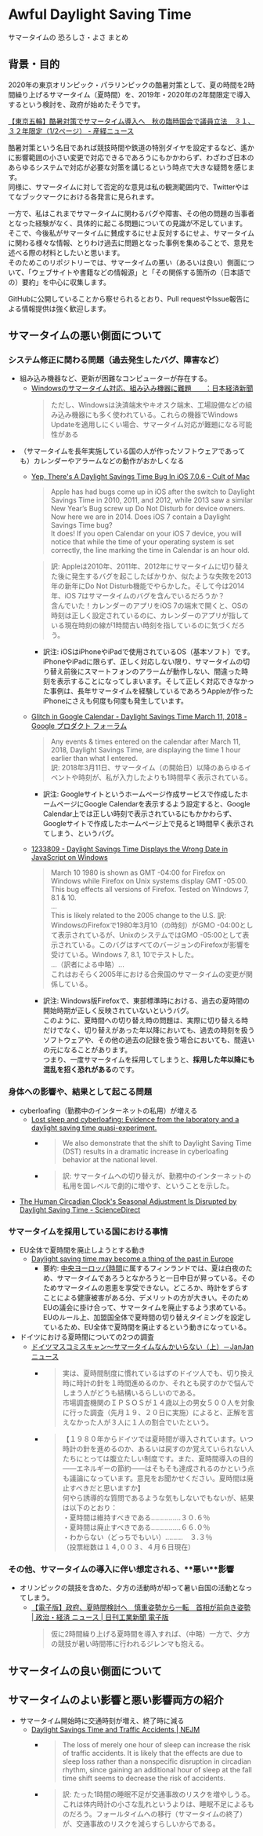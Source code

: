 # Awful Daylight Saving Time

サマータイムの 恐ろしさ・よさ まとめ

## 背景・目的

2020年の東京オリンピック・パラリンピックの酷暑対策として、夏の時間を2時間繰り上げるサマータイム（夏時間）を、2019年・2020年の2年間限定で導入するという検討を、政府が始めたそうです。

[【東京五輪】酷暑対策でサマータイム導入へ　秋の臨時国会で議員立法　３１、３２年限定（1/2ページ） - 産経ニュース](https://www.sankei.com/politics/news/180806/plt1808060002-n1.html)

酷暑対策という名目であれば競技時間や鉄道の特別ダイヤを設定するなど、遙かに影響範囲の小さい変更で対応できるであろうにもかかわらず、わざわざ日本のあらゆるシステムで対応が必要な対策を講じるという時点で大きな疑問を感じます。  
同様に、サマータイムに対して否定的な意見は私の観測範囲内で、Twitterやはてなブックマークにおける各発言に見られます。

一方で、私はこれまでサマータイムに関わるバグや障害、その他の問題の当事者となった経験がなく、具体的に起こる問題についての見識が不足しています。  
そこで、今後私がサマータイムに賛成するにせよ反対するにせよ、サマータイムに関わる様々な情報、とりわけ過去に問題となった事例を集めることで、意見を述べる際の材料としたいと思います。  
そのためこのリポジトリーでは、サマータイムの悪い（あるいは良い）側面について、「ウェブサイトや書籍などの情報源」と「その関係する箇所の（日本語での）要約」を中心に収集します。

GitHubに公開していることから察せられるとおり、Pull requestやIssue報告による情報提供は強く歓迎します。

## サマータイムの悪い側面について


### システム修正に関わる問題（過去発生したバグ、障害など）

- 組み込み機器など、更新が困難なコンピューターが存在する。
    - [Windowsのサマータイム対応、組み込み機器に難題　　：日本経済新聞](https://www.nikkei.com/article/DGXMZO33991670Z00C18A8000000/)  
      > ただし、Windowsは決済端末やキオスク端末、工場設備などの組み込み機器にも多く使われている。これらの機器でWindows Updateを適用しにくい場合、サマータイム対応が難題になる可能性がある
- （サマータイムを長年実施している国の人が作ったソフトウェアであっても）カレンダーやアラームなどの動作がおかしくなる
    - [Yep, There's A Daylight Savings Time Bug In iOS 7.0.6 - Cult of Mac](https://www.cultofmac.com/269245/yep-theres-daylight-savings-time-bug-ios-7-0-6/)  
      > Apple has had bugs come up in iOS after the switch to Daylight Savings Time in 2010, 2011, and 2012, while 2013 saw a similar New Year’s Bug screw up Do Not Disturb for device owners. Now here we are in 2014. Does iOS 7 contain a Daylight Savings Time bug?  
      > It does! If you open Calendar on your iOS 7 device, you will notice that while the time of your operating system is set correctly, the line marking the time in Calendar is an hour old.

      > 訳: Appleは2010年、2011年、2012年にサマータイムに切り替えた後に発生するバグを起こしたばかりか、似たような失敗を2013年の新年にDo Not Disturb機能でやらかした。そして今は2014年、iOS 7はサマータイムのバグを含んでいるだろうか？  
      > 含んでいた！カレンダーのアプリをiOS 7の端末で開くと、OSの時刻は正しく設定されているのに、カレンダーのアプリが指している現在時刻の線が1時間古い時刻を指しているのに気づくだろう。

        - 訳注: iOSはiPhoneやiPadで使用されているOS（基本ソフト）です。iPhoneやiPadに限らず、正しく対応しない限り、サマータイムの切り替え前後にスマートフォンのアラームが動作しない、間違った時刻を表示することになってしまいます。そして正しく対応できなかった事例は、長年サマータイムを経験しているであろうAppleが作ったiPhoneにさえも何度も何度も発生しています。
    - [Glitch in Google Calendar - Daylight Savings Time March 11, 2018 - Google プロダクト フォーラム](https://productforums.google.com/forum/#!msg/calendar/2vrV8zKirOI/AeFdUfwOAgAJ)  
      > Any events & times entered on the calendar after March 11, 2018, Daylight Savings Time, are displaying the time 1 hour earlier than what I entered.  
      > 訳: 2018年3月11日、サマータイム（の開始日）以降のあらゆるイベントや時刻が、私が入力したよりも1時間早く表示されている。
        - 訳注: Googleサイトというホームページ作成サービスで作成したホームページにGoogle Calendarを表示するよう設定すると、Google Calendar上では正しい時刻で表示されているにもかかわらず、Googleサイトで作成したホームページ上で見ると1時間早く表示されてしまう、というバグ。
    - [1233809 - Daylight Savings Time Displays the Wrong Date in JavaScript on Windows](https://bugzilla.mozilla.org/show_bug.cgi?id=1233809)  
      > March 10 1980 is shown as GMT -04:00 for Firefox on Windows while Firefox on Unix systems display GMT -05:00.  This bug effects all versions of Firefox.  Tested on Windows 7, 8.1 & 10.  
      > ...  
      > This is likely related to the 2005 change to the U.S.
      > 訳: WindowsのFirefoxで1980年3月10（の時刻）がGMO -04:00として表示されているが、UnixのシステムではGMO -05:00として表示されている。このバグはすべてのバージョンのFirefoxが影響を受けている。Windows 7, 8.1, 10でテストした。  
      > ...（訳者による中略）...  
      > これはおそらく2005年における合衆国のサマータイムの変更が関係している。
        - 訳注: Windows版Firefoxで、東部標準時における、過去の夏時間の開始時期が正しく反映されていないというバグ。  
          このように、夏時間への切り替え時の問題は、実際に切り替える時だけでなく、切り替えがあった年以降においても、過去の時刻を扱うソフトウェアや、その他の過去の記録を扱う場合においても、間違いの元になることがあります。  
          つまり、一度サマータイムを採用してしまうと、**採用した年以降にも混乱を招く恐れがある**のです。

### 身体への影響や、結果として起こる問題

- cyberloafing（勤務中のインターネットの私用）が増える
    - [Lost sleep and cyberloafing: Evidence from the laboratory and a daylight saving time quasi-experiment.](http://psycnet.apa.org/doiLanding?doi=10.1037%2Fa0027557)
        - > We also demonstrate that the shift to Daylight Saving Time (DST) results in a dramatic increase in cyberloafing behavior at the national level.
        - > 訳: サマータイムへの切り替えが、勤務中のインターネットの私用を国レベルで劇的に増やす、ということを示した。
- [The Human Circadian Clock's Seasonal Adjustment Is Disrupted by Daylight Saving Time - ScienceDirect](https://www.sciencedirect.com/science/article/pii/S0960982207020866)


### サマータイムを採用している国における事情

- EU全体で夏時間を廃止しようとする動き
    - [Daylight saving time may become a thing of the past in Europe](https://www.nbcnews.com/news/world/daylight-saving-time-may-become-thing-past-europe-n893131)
        - 要約: [中央ヨーロッパ時間](https://ja.wikipedia.org/wiki/%E4%B8%AD%E5%A4%AE%E3%83%A8%E3%83%BC%E3%83%AD%E3%83%83%E3%83%91%E5%A4%8F%E6%99%82%E9%96%93)に属するフィンランドでは、夏は白夜のため、サマータイムであろうとなかろうと一日中日が昇っている。そのためサマータイムの恩恵を享受できない。どころか、時計をずらすことによる健康被害がある分、デメリットの方が大きい。そのためEUの議会に掛け合って、サマータイムを廃止するよう求めている。  
          EUのルール上、加盟国全体で夏時間の切り替えタイミングを設定しているため、EU全体で夏時間を廃止するという動きになっている。
- ドイツにおける夏時間についての2つの調査
    - [ドイツマスコミスキャン～サマータイムなんかいらない（上）－JanJanニュース](https://web.archive.org/web/20110202152620/http://www.news.janjan.jp/media/0804/0804064352/1.php)
        - > 実は、夏時間制度に慣れているはずのドイツ人でも、切り換え時に時計の針を１時間進めるのか、それとも戻すのかで悩んでしまう人がどうも結構いるらしいのである。  
          > 市場調査機関のＩＰＳＯＳが１４歳以上の男女５００人を対象に行った調査（先月１９、２０日に実施）によると、正解を言えなかった人が３人に１人の割合でいたという。
        - > 【１９８０年からドイツでは夏時間が導入されています。いつ時計の針を進めるのか、あるいは戻すのか覚えていられない人たちにとっては腹立たしい制度です。また、夏時間導入の目的――エネルギーの節約――はそもそも達成されるのかという点も議論になっています。意見をお聞かせください。夏時間は廃止すべきだと思いますか】  
          > 何やら誘導的な質問であるような気もしないでもないが、結果は以下のとおり：  
          > ・夏時間は維持すべきである……………３０.６％  
          > ・夏時間は廃止すべきである……………６６.０％  
          > ・わからない（どっちでもいい）………　３.３％  
          > （投票総数は１４,００３、４月６日現在）

### その他、サマータイムの導入に伴い想定される、\*\*悪い\*\*影響

- オリンピックの競技を含めた、夕方の活動時が却って暑い自国の活動となってしまう。
    - [【電子版】政府、夏時間検討へ　慎重姿勢から一転　首相が前向き姿勢 | 政治・経済 ニュース | 日刊工業新聞 電子版](https://www.nikkan.co.jp/articles/view/00483784)
      > 仮に2時間繰り上げる夏時間を導入すれば、（中略）一方で、夕方の競技が暑い時間帯に行われるジレンマも抱える。



## サマータイムの良い側面について


## サマータイムのよい影響と悪い影響両方の紹介

- サマータイム開始時に交通時刻が増え、終了時に減る
    - [Daylight Savings Time and Traffic Accidents | NEJM](https://www.nejm.org/doi/full/10.1056/nejm199604043341416)
        - > The loss of merely one hour of sleep can increase the risk of traffic accidents. It is likely that the effects are due to sleep loss rather than a nonspecific disruption in circadian rhythm, since gaining an additional hour of sleep at the fall time shift seems to decrease the risk of accidents.
        - > 訳: たった1時間の睡眠不足が交通事故のリスクを増やしうる。これは体内時計の小さな乱れというよりは、睡眠不足によるものだろう。フォールタイムへの移行（サマータイムの終了）が、交通事故のリスクを減らすらしいからである。

<!--

### Daylight savings time bug? | Adobe Community

Title                                  | URL
---------------------------------------|-----------
daylight saving time - Google Scholar | https://scholar.google.co.jp/scholar?start=0&q=daylight+saving+time+&hl=ja&lr=lang_en%7Clang_ja&num=20&as_sdt=0,5
daylight savings time bug - Google 検索 | https://www.google.co.jp/search?q=daylight+savings+time+bug&rlz=1C1GCEA_enJP787JP787&ei=2wxpW-PwKsry8QXn3auQCA&start=10&sa=N&biw=1240&bih=802
daylight savings time - Google 検索 | https://www.google.co.jp/search?q=daylight+savings+time&rlz=1C1GCEA_enJP787JP787&source=lnms&tbm=nws&sa=X&ved=0ahUKEwiG_4jd_NncAhVIu7wKHcbQAH0Q_AUICigB&biw=1240&bih=1294&dpr=1.5
日本に『サマータイム制』はいらない！ ( 夏 ) - 気象・歳時・防災 コラム - Yahoo!ブログ | https://blogs.yahoo.co.jp/otenki_bosai/47260331.html
Daylight Savings Time Bug Xerox | http://fieryforums.efi.com/showthread.php/5105-Daylight-Savings-Time-Bug-Xerox
Why would daylight-saving time mess up my computer? - HowStuffWorks | https://computer.howstuffworks.com/dst-bug.htm
Daylight savings time bug (beta forum topic continued here) - 2BrightSparks | https://www.2brightsparks.com/bb/viewtopic.php?t=11184
Daylight savings time bug? - Adobe Community | https://forums.adobe.com/thread/813805
Remember The Milk - Forums / Help / Daylight Savings Time Bug in Android | https://www.rememberthemilk.com/forums/help/12344/
March 11 calendar bug - Outlook Mac | https://social.technet.microsoft.com/Forums/office/en-US/a43a6c67-7d02-4a62-95e5-5ff931f8f7ac/march-11-calendar-bug-outlook-mac?forum=outlook
daylight savings time trouble - Google 検索 | https://www.google.co.jp/search?q=daylight+savings+time+trouble&rlz=1C1GCEA_enJP787JP787&oq=daylight+savings+time+trouble&aqs=chrome..69i57j0.12334j0j7&sourceid=chrome&ie=UTF-8
Is daylight saving time worth the trouble? Research says no | http://theconversation.com/is-daylight-saving-time-worth-the-trouble-research-says-no-86739
Why daylight saving time can be bad for your health - CNN | https://edition.cnn.com/2016/03/11/health/daylight-saving-time-health-effects/index.html
404 Blog Not Found:夏時間を支持するのは頭が春な人だけ | http://blog.livedoor.jp/dankogai/archives/51239059.html

https://www.ncbi.nlm.nih.gov/pubmed/11152980


https://twitter.com/kiyomimi/status/1026966474231963648
-->
